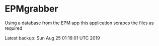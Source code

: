 # EPMgrabber
Using a database from the EPM app this application scrapes the files as required


Latest backup: Sun Aug 25 01:16:01 UTC 2019
